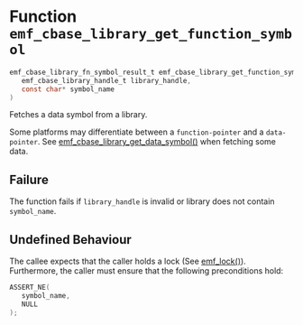 # Function `emf_cbase_library_get_function_symbol`

```c
emf_cbase_library_fn_symbol_result_t emf_cbase_library_get_function_symbol(
   emf_cbase_library_handle_t library_handle,
   const char* symbol_name
)
```

Fetches a data symbol from a library.

Some platforms may differentiate between a `function-pointer` and a `data-pointer`.
See [emf_cbase_library_get_data_symbol()](./fn.emf_cbase_library_get_data_symbol.md) when fetching some data.

## Failure

The function fails if `library_handle` is invalid or library does not contain `symbol_name`.

## Undefined Behaviour

The callee expects that the caller holds a lock (See [emf_lock()](./fn.emf_lock.md)).
Furthermore, the caller must ensure that the following preconditions hold:

```c
ASSERT_NE(
   symbol_name,
   NULL
);
```
